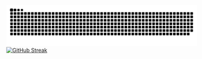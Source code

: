 <picture>
  <source media="(prefers-color-scheme: dark)" srcset="https://raw.githubusercontent.com/JustCharlay/JustCharlay/output/github-contribution-grid-snake-dark.svg">
  <source media="(prefers-color-scheme: light)" srcset="https://raw.githubusercontent.com/JustCharlay/JustCharlay/output/github-contribution-grid-snake.svg">
  <img alt="github contribution grid snake animation" src="https://raw.githubusercontent.com/JustCharlay/JustCharlay/output/github-contribution-grid-snake.svg">
</picture>
<a href="https://git.io/streak-stats"><img src="https://streak-stats.demolab.com?user=JustCharlay&hide_border=true&card_width=850&background=EB000000&stroke=2c73f2&ring=6b00da&fire=c0c3c1&currStreakNum=fffa00&sideNums=FFBF00&currStreakLabel=c0c3c1&sideLabels=c0c3c1&dates=FFBF00&excludeDaysLabel=CCCCCC&border=CCCCCC" alt="GitHub Streak" /></a>
